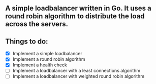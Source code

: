 ## A simple loadbalancer written in Go. It uses a round robin algorithm to distribute the load across the servers.

## Things to do:

- [x] Implement a simple loadbalancer
- [x] Implement a round robin algorithm
- [x] Implement a health check
- [ ] Implement a loadbalancer with a least connections algorithm
- [ ] Implement a loadbalancer with weighted round robin algorithm
